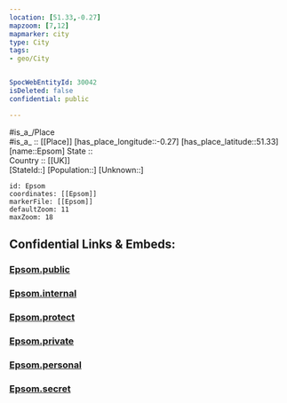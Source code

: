 ```yaml
---
location: [51.33,-0.27] 
mapzoom: [7,12] 
mapmarker: city 
type: City
tags:
- geo/City


SpocWebEntityId: 30042
isDeleted: false
confidential: public

---
```

#is_a_/Place  
#is_a_ :: [[Place]] 
[has_place_longitude::-0.27] 
[has_place_latitude::51.33] 
[name::Epsom] 
State ::  
Country :: [[UK]]  
[StateId::] 
[Population::] 
[Unknown::] 


```leaflet
id: Epsom
coordinates: [[Epsom]] 
markerFile: [[Epsom]] 
defaultZoom: 11 
maxZoom: 18
```


## Confidential Links & Embeds: 

### [Epsom.public](/_public/\Earth\Continent\Europe\Europe~North\UK\England\Regions~England\South_East_England\Surrey,County\cities~Surrey\EpsomandEwell\cities~EpsomandEwellEpsom.public.md) 

### [Epsom.internal](/_internal/\Earth\Continent\Europe\Europe~North\UK\England\Regions~England\South_East_England\Surrey,County\cities~Surrey\EpsomandEwell\cities~EpsomandEwellEpsom.internal.md) 

### [Epsom.protect](/_protect/\Earth\Continent\Europe\Europe~North\UK\England\Regions~England\South_East_England\Surrey,County\cities~Surrey\EpsomandEwell\cities~EpsomandEwellEpsom.protect.md) 

### [Epsom.private](/_private/\Earth\Continent\Europe\Europe~North\UK\England\Regions~England\South_East_England\Surrey,County\cities~Surrey\EpsomandEwell\cities~EpsomandEwellEpsom.private.md) 

### [Epsom.personal](/_personal/\Earth\Continent\Europe\Europe~North\UK\England\Regions~England\South_East_England\Surrey,County\cities~Surrey\EpsomandEwell\cities~EpsomandEwellEpsom.personal.md) 

### [Epsom.secret](/_secret/\Earth\Continent\Europe\Europe~North\UK\England\Regions~England\South_East_England\Surrey,County\cities~Surrey\EpsomandEwell\cities~EpsomandEwellEpsom.secret.md)


